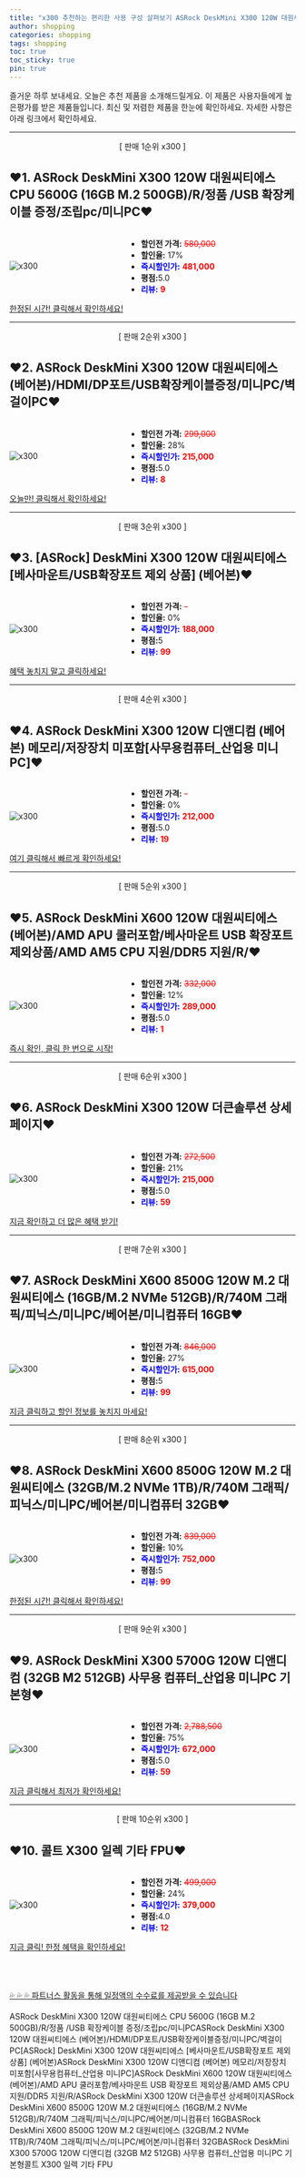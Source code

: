 ```yaml
---
title: "x300 추천하는 편리한 사용 구성 살펴보기 ASRock DeskMini X300 120W 대원씨티에스"
author: shopping
categories: shopping
tags: shopping
toc: true
toc_sticky: true
pin: true
---
```

즐거운 하루 보내세요. 오늘은 추천 제품을 소개해드릴게요. 이 제품은 사용자들에게 높은평가를 받은 제품들입니다. 최신 및 저렴한 제품을 한눈에 확인하세요. 자세한 사항은 아래 링크에서 확인하세요.

---
<p class="toplist" style="margin: 0 auto; display: block; width: fit-content;">[ 판매 1순위 x300 ]</p>

<h2><strong>❤️1. ASRock DeskMini X300 120W 대원씨티에스 CPU 5600G (16GB M.2 500GB)/R/정품 /USB 확장케이블 증정/조립pc/미니PC❤️</strong></h2>

<div style="display: flex; align-items: center;">
    <div style="flex: 0.4;">
        <img src="https://thumbnail10.coupangcdn.com/thumbnails/remote/230x230ex/image/vendor_inventory/da5a/daac47323ee026fd0e76a2ac3a1b8c70e5a26f64a451f6a5ac76a783d8c2.jpg" alt="x300" style="max-width: 100%;">
    </div>
    <div style="flex: 0.6; margin-left: 10px;">
        <ul>
            <li><strong>할인전 가격:</strong> <del style="color: red;">580,000</del></li>
            <li><strong>할인율:</strong> 17%</li>
            <li><span style='color:blue'><strong>즉시할인가:</strong></span> <span style='color:red'><strong>481,000</strong></span></li>
            <li><strong>평점:</strong>5.0</li>
            <li><span style='color:blue'><strong>리뷰:</strong></span> <span style='color:red'><strong>9</strong></span></li>
        </ul>
    </div>
</div>
<div class="center">
    <a href="https://William4Davisa.github.io?lptag=AF9450613&subid=githubio&pageKey=7741052488&traceid=V0-153&itemId=20826924147&vendorItemId=88038838282" class="myButton">
        한정된 시간! 클릭해서 확인하세요!
    </a>
</div>


---
<p class="toplist" style="margin: 0 auto; display: block; width: fit-content;">[ 판매 2순위 x300 ]</p>

<h2><strong>❤️2. ASRock DeskMini X300 120W 대원씨티에스 (베어본)/HDMI/DP포트/USB확장케이블증정/미니PC/벽걸이PC❤️</strong></h2>

<div style="display: flex; align-items: center;">
    <div style="flex: 0.4;">
        <img src="https://thumbnail10.coupangcdn.com/thumbnails/remote/230x230ex/image/vendor_inventory/b479/4edf7e595044be9fa562f408ac77218568883512e2f4238f15e86b64d44c.jpg" alt="x300" style="max-width: 100%;">
    </div>
    <div style="flex: 0.6; margin-left: 10px;">
        <ul>
            <li><strong>할인전 가격:</strong> <del style="color: red;">299,000</del></li>
            <li><strong>할인율:</strong> 28%</li>
            <li><span style='color:blue'><strong>즉시할인가:</strong></span> <span style='color:red'><strong>215,000</strong></span></li>
            <li><strong>평점:</strong>5.0</li>
            <li><span style='color:blue'><strong>리뷰:</strong></span> <span style='color:red'><strong>8</strong></span></li>
        </ul>
    </div>
</div>
<div class="center">
    <a href="https://William4Davisa.github.io?lptag=AF9450613&subid=githubio&pageKey=7455744905&traceid=V0-153&itemId=19421290564&vendorItemId=88038825072" class="myButton">
        오늘만! 클릭해서 확인하세요!
    </a>
</div>


---
<p class="toplist" style="margin: 0 auto; display: block; width: fit-content;">[ 판매 3순위 x300 ]</p>

<h2><strong>❤️3. [ASRock] DeskMini X300 120W 대원씨티에스 [베사마운트/USB확장포트 제외 상품] (베어본)❤️</strong></h2>

<div style="display: flex; align-items: center;">
    <div style="flex: 0.4;">
        <img src="https://thumbnail8.coupangcdn.com/thumbnails/remote/230x230ex/image/vendor_inventory/e0af/5a2ac8ce1d6832c599a90e5a6541a84a44b4d4ca224818dd1d1379f34b84.jpg" alt="x300" style="max-width: 100%;">
    </div>
    <div style="flex: 0.6; margin-left: 10px;">
        <ul>
            <li><strong>할인전 가격:</strong> <del style="color: red;">-</del></li>
            <li><strong>할인율:</strong> 0%</li>
            <li><span style='color:blue'><strong>즉시할인가:</strong></span> <span style='color:red'><strong>188,000</strong></span></li>
            <li><strong>평점:</strong>5</li>
            <li><span style='color:blue'><strong>리뷰:</strong></span> <span style='color:red'><strong>99</strong></span></li>
        </ul>
    </div>
</div>
<div class="center">
    <a href="https://William4Davisa.github.io?lptag=AF9450613&subid=githubio&pageKey=8222697085&traceid=V0-153&itemId=23639342634&vendorItemId=90664775456" class="myButton">
        혜택 놓치지 말고 클릭하세요!
    </a>
</div>


---
<p class="toplist" style="margin: 0 auto; display: block; width: fit-content;">[ 판매 4순위 x300 ]</p>

<h2><strong>❤️4. ASRock DeskMini X300 120W 디앤디컴 (베어본) 메모리/저장장치 미포함[사무용컴퓨터_산업용 미니PC]❤️</strong></h2>

<div style="display: flex; align-items: center;">
    <div style="flex: 0.4;">
        <img src="https://thumbnail6.coupangcdn.com/thumbnails/remote/230x230ex/image/vendor_inventory/666c/43662ba4ed75352667dd0f1a75bc464793178a09cd687124a052095b040a.jpg" alt="x300" style="max-width: 100%;">
    </div>
    <div style="flex: 0.6; margin-left: 10px;">
        <ul>
            <li><strong>할인전 가격:</strong> <del style="color: red;">-</del></li>
            <li><strong>할인율:</strong> 0%</li>
            <li><span style='color:blue'><strong>즉시할인가:</strong></span> <span style='color:red'><strong>212,000</strong></span></li>
            <li><strong>평점:</strong>5.0</li>
            <li><span style='color:blue'><strong>리뷰:</strong></span> <span style='color:red'><strong>19</strong></span></li>
        </ul>
    </div>
</div>
<div class="center">
    <a href="https://William4Davisa.github.io?lptag=AF9450613&subid=githubio&pageKey=7823262865&traceid=V0-153&itemId=21256128135&vendorItemId=90664775901" class="myButton">
        여기 클릭해서 빠르게 확인하세요!
    </a>
</div>


---
<p class="toplist" style="margin: 0 auto; display: block; width: fit-content;">[ 판매 5순위 x300 ]</p>

<h2><strong>❤️5. ASRock DeskMini X600 120W 대원씨티에스 (베어본)/AMD APU 쿨러포함/베사마운트 USB 확장포트 제외상품/AMD AM5 CPU 지원/DDR5 지원/R/❤️</strong></h2>

<div style="display: flex; align-items: center;">
    <div style="flex: 0.4;">
        <img src="https://thumbnail9.coupangcdn.com/thumbnails/remote/230x230ex/image/vendor_inventory/c426/fc2f789356b268779015c451f5970650ef143ff9cad180c642a8351a6c9c.jpg" alt="x300" style="max-width: 100%;">
    </div>
    <div style="flex: 0.6; margin-left: 10px;">
        <ul>
            <li><strong>할인전 가격:</strong> <del style="color: red;">332,000</del></li>
            <li><strong>할인율:</strong> 12%</li>
            <li><span style='color:blue'><strong>즉시할인가:</strong></span> <span style='color:red'><strong>289,000</strong></span></li>
            <li><strong>평점:</strong>5.0</li>
            <li><span style='color:blue'><strong>리뷰:</strong></span> <span style='color:red'><strong>1</strong></span></li>
        </ul>
    </div>
</div>
<div class="center">
    <a href="https://William4Davisa.github.io?lptag=AF9450613&subid=githubio&pageKey=8118689355&traceid=V0-153&itemId=23020534731&vendorItemId=90148197693" class="myButton">
        즉시 확인, 클릭 한 번으로 시작!
    </a>
</div>


---
<p class="toplist" style="margin: 0 auto; display: block; width: fit-content;">[ 판매 6순위 x300 ]</p>

<h2><strong>❤️6. ASRock DeskMini X300 120W 더큰솔루션 상세페이지❤️</strong></h2>

<div style="display: flex; align-items: center;">
    <div style="flex: 0.4;">
        <img src="https://thumbnail8.coupangcdn.com/thumbnails/remote/230x230ex/image/vendor_inventory/e0af/5a2ac8ce1d6832c599a90e5a6541a84a44b4d4ca224818dd1d1379f34b84.jpg" alt="x300" style="max-width: 100%;">
    </div>
    <div style="flex: 0.6; margin-left: 10px;">
        <ul>
            <li><strong>할인전 가격:</strong> <del style="color: red;">272,500</del></li>
            <li><strong>할인율:</strong> 21%</li>
            <li><span style='color:blue'><strong>즉시할인가:</strong></span> <span style='color:red'><strong>215,000</strong></span></li>
            <li><strong>평점:</strong>5.0</li>
            <li><span style='color:blue'><strong>리뷰:</strong></span> <span style='color:red'><strong>59</strong></span></li>
        </ul>
    </div>
</div>
<div class="center">
    <a href="https://William4Davisa.github.io?lptag=AF9450613&subid=githubio&pageKey=7251177783&traceid=V0-153&itemId=18445964342&vendorItemId=86262449169" class="myButton">
        지금 확인하고 더 많은 혜택 받기!
    </a>
</div>


---
<p class="toplist" style="margin: 0 auto; display: block; width: fit-content;">[ 판매 7순위 x300 ]</p>

<h2><strong>❤️7. ASRock DeskMini X600 8500G 120W M.2 대원씨티에스 (16GB/M.2 NVMe 512GB)/R/740M 그래픽/피닉스/미니PC/베어본/미니컴퓨터 16GB❤️</strong></h2>

<div style="display: flex; align-items: center;">
    <div style="flex: 0.4;">
        <img src="https://thumbnail8.coupangcdn.com/thumbnails/remote/230x230ex/image/vendor_inventory/cbf3/230093223a32cc3d5349c0b5cfe52691ac2a609fc2efa7f89d731c4355ca.jpg" alt="x300" style="max-width: 100%;">
    </div>
    <div style="flex: 0.6; margin-left: 10px;">
        <ul>
            <li><strong>할인전 가격:</strong> <del style="color: red;">846,000</del></li>
            <li><strong>할인율:</strong> 27%</li>
            <li><span style='color:blue'><strong>즉시할인가:</strong></span> <span style='color:red'><strong>615,000</strong></span></li>
            <li><strong>평점:</strong>5</li>
            <li><span style='color:blue'><strong>리뷰:</strong></span> <span style='color:red'><strong>99</strong></span></li>
        </ul>
    </div>
</div>
<div class="center">
    <a href="https://William4Davisa.github.io?lptag=AF9450613&subid=githubio&pageKey=8123886770&traceid=V0-153&itemId=23054278700&vendorItemId=90087934677" class="myButton">
        지금 클릭하고 할인 정보를 놓치지 마세요!
    </a>
</div>


---
<p class="toplist" style="margin: 0 auto; display: block; width: fit-content;">[ 판매 8순위 x300 ]</p>

<h2><strong>❤️8. ASRock DeskMini X600 8500G 120W M.2 대원씨티에스 (32GB/M.2 NVMe 1TB)/R/740M 그래픽/피닉스/미니PC/베어본/미니컴퓨터 32GB❤️</strong></h2>

<div style="display: flex; align-items: center;">
    <div style="flex: 0.4;">
        <img src="https://thumbnail7.coupangcdn.com/thumbnails/remote/230x230ex/image/vendor_inventory/06e4/716e73244fbe821bbba4e2fefd5722c7a61f7a3df926e31ba63402f77249.jpg" alt="x300" style="max-width: 100%;">
    </div>
    <div style="flex: 0.6; margin-left: 10px;">
        <ul>
            <li><strong>할인전 가격:</strong> <del style="color: red;">839,000</del></li>
            <li><strong>할인율:</strong> 10%</li>
            <li><span style='color:blue'><strong>즉시할인가:</strong></span> <span style='color:red'><strong>752,000</strong></span></li>
            <li><strong>평점:</strong>5</li>
            <li><span style='color:blue'><strong>리뷰:</strong></span> <span style='color:red'><strong>99</strong></span></li>
        </ul>
    </div>
</div>
<div class="center">
    <a href="https://William4Davisa.github.io?lptag=AF9450613&subid=githubio&pageKey=8180564062&traceid=V0-153&itemId=23386216740&vendorItemId=90416181696" class="myButton">
        한정된 시간! 클릭해서 확인하세요!
    </a>
</div>


---
<p class="toplist" style="margin: 0 auto; display: block; width: fit-content;">[ 판매 9순위 x300 ]</p>

<h2><strong>❤️9. ASRock DeskMini X300 5700G 120W 디앤디컴 (32GB M2 512GB) 사무용 컴퓨터_산업용 미니PC 기본형❤️</strong></h2>

<div style="display: flex; align-items: center;">
    <div style="flex: 0.4;">
        <img src="https://thumbnail6.coupangcdn.com/thumbnails/remote/230x230ex/image/vendor_inventory/fca6/7f29b94e7f33c0bc2903673abf34e70bbe3d5ec5dd909b98e4c8d6a7d5cf.jpg" alt="x300" style="max-width: 100%;">
    </div>
    <div style="flex: 0.6; margin-left: 10px;">
        <ul>
            <li><strong>할인전 가격:</strong> <del style="color: red;">2,788,500</del></li>
            <li><strong>할인율:</strong> 75%</li>
            <li><span style='color:blue'><strong>즉시할인가:</strong></span> <span style='color:red'><strong>672,000</strong></span></li>
            <li><strong>평점:</strong>5.0</li>
            <li><span style='color:blue'><strong>리뷰:</strong></span> <span style='color:red'><strong>59</strong></span></li>
        </ul>
    </div>
</div>
<div class="center">
    <a href="https://William4Davisa.github.io?lptag=AF9450613&subid=githubio&pageKey=7251177783&traceid=V0-153&itemId=15737532644&vendorItemId=78686472796" class="myButton">
        지금 클릭해서 최저가 확인하세요!
    </a>
</div>


---
<p class="toplist" style="margin: 0 auto; display: block; width: fit-content;">[ 판매 10순위 x300 ]</p>

<h2><strong>❤️10. 콜트 X300 일렉 기타 FPU❤️</strong></h2>

<div style="display: flex; align-items: center;">
    <div style="flex: 0.4;">
        <img src="https://thumbnail8.coupangcdn.com/thumbnails/remote/230x230ex/image/retail/images/3834596970276689-aad14e37-489a-4d07-9b57-f3e362820133.png" alt="x300" style="max-width: 100%;">
    </div>
    <div style="flex: 0.6; margin-left: 10px;">
        <ul>
            <li><strong>할인전 가격:</strong> <del style="color: red;">499,000</del></li>
            <li><strong>할인율:</strong> 24%</li>
            <li><span style='color:blue'><strong>즉시할인가:</strong></span> <span style='color:red'><strong>379,000</strong></span></li>
            <li><strong>평점:</strong>4.0</li>
            <li><span style='color:blue'><strong>리뷰:</strong></span> <span style='color:red'><strong>12</strong></span></li>
        </ul>
    </div>
</div>
<div class="center">
    <a href="https://William4Davisa.github.io?lptag=AF9450613&subid=githubio&pageKey=209511715&traceid=V0-153&itemId=14888100494&vendorItemId=82126943114" class="myButton">
        지금 클릭! 한정 혜택을 확인하세요!
    </a>
</div>

<br><br><br>[💦 💦 💦 파트너스 활동을 통해 일정액의 수수료를 제공받을 수 있습니다](https://link.coupang.com/a/bcpT2c)<br><br>ASRock DeskMini X300 120W 대원씨티에스 CPU 5600G (16GB M.2 500GB)/R/정품 /USB 확장케이블 증정/조립pc/미니PCASRock DeskMini X300 120W 대원씨티에스 (베어본)/HDMI/DP포트/USB확장케이블증정/미니PC/벽걸이PC[ASRock] DeskMini X300 120W 대원씨티에스 [베사마운트/USB확장포트 제외 상품] (베어본)ASRock DeskMini X300 120W 디앤디컴 (베어본) 메모리/저장장치 미포함[사무용컴퓨터_산업용 미니PC]ASRock DeskMini X600 120W 대원씨티에스 (베어본)/AMD APU 쿨러포함/베사마운트 USB 확장포트 제외상품/AMD AM5 CPU 지원/DDR5 지원/R/ASRock DeskMini X300 120W 더큰솔루션 상세페이지ASRock DeskMini X600 8500G 120W M.2 대원씨티에스 (16GB/M.2 NVMe 512GB)/R/740M 그래픽/피닉스/미니PC/베어본/미니컴퓨터 16GBASRock DeskMini X600 8500G 120W M.2 대원씨티에스 (32GB/M.2 NVMe 1TB)/R/740M 그래픽/피닉스/미니PC/베어본/미니컴퓨터 32GBASRock DeskMini X300 5700G 120W 디앤디컴 (32GB M2 512GB) 사무용 컴퓨터_산업용 미니PC 기본형콜트 X300 일렉 기타 FPU